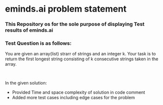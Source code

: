 <h1>eminds.ai problem statement</h1>

<h3>This Repository os for the sole purpose of displaying Test results of eminds.ai</h3>

<h3>Test Question is as follows:</h3>

<p>You are given an array(list) strarr of strings and an integer k. Your task is to return the first longest string consisting of k consecutive strings taken in the array. </p>
<br />
<p>In the given solution: </p>
<ul>
        <li>Provided Time and space complexity of solution in code comment</li>
        <li>Added more test cases including edge cases for the problem</li>
</ul>
